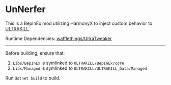 # UnNerfer

This is a BepInEx mod utilizing HarmonyX to inject custom behavior to [ULTRAKILL](https://devilmayquake.com).

Runtime Dependencies: [wafflethings/UltraTweaker](https://github.com/wafflethings/UltraTweaker)

---

Before building, ensure that:

1. `Libs/BepInEx` is symlinked to `ULTRAKILL/BepInEx/core`
2. `Libs/Managed` is symlinked to `ULTRAKILL/ULTRAKILL_Data/Managed`

Run `dotnet build` to build.

